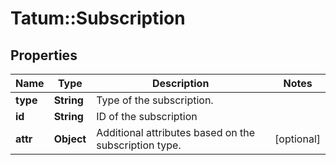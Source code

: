 # Tatum::Subscription

## Properties
Name | Type | Description | Notes
------------ | ------------- | ------------- | -------------
**type** | **String** | Type of the subscription. | 
**id** | **String** | ID of the subscription | 
**attr** | **Object** | Additional attributes based on the subscription type. | [optional] 

